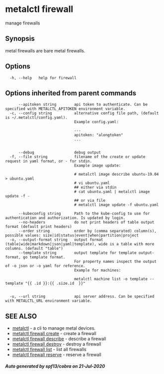 # metalctl firewall

manage firewalls

## Synopsis

metal firewalls are bare metal firewalls.

## Options

```
  -h, --help   help for firewall
```

## Options inherited from parent commands

```
      --apitoken string        api token to authenticate. Can be specified with METALCTL_APITOKEN environment variable.
  -c, --config string          alternative config file path, (default is ~/.metalctl/config.yaml).
                               Example config.yaml:
                               
                               ---
                               apitoken: "alongtoken"
                               ...
                               
                               
      --debug                  debug output
  -f, --file string            filename of the create or update request in yaml format, or - for stdin.
                               Example image update:
                               
                               # metalctl image describe ubuntu-19.04 > ubuntu.yaml
                               # vi ubuntu.yaml
                               ## either via stdin
                               # cat ubuntu.yaml | metalctl image update -f -
                               ## or via file
                               # metalctl image update -f ubuntu.yaml
                               
      --kubeconfig string      Path to the kube-config to use for authentication and authorization. Is updated by login.
      --no-headers             do not print headers of table output format (default print headers)
      --order string           order by (comma separated) column(s), possible values: size|id|status|event|when|partition|project
  -o, --output-format string   output format (table|wide|markdown|json|yaml|template), wide is a table with more columns. (default "table")
      --template string        output template for template output-format, go template format.
                               For property names inspect the output of -o json or -o yaml for reference.
                               Example for machines:
                               
                               metalctl machine list -o template --template "{{ .id }}:{{ .size.id  }}"
                               
                               
  -u, --url string             api server address. Can be specified with METALCTL_URL environment variable.
```

## SEE ALSO

* [metalctl](metalctl.md)	 - a cli to manage metal devices.
* [metalctl firewall create](metalctl_firewall_create.md)	 - create a firewall
* [metalctl firewall describe](metalctl_firewall_describe.md)	 - describe a firewall
* [metalctl firewall destroy](metalctl_firewall_destroy.md)	 - destroy a firewall
* [metalctl firewall list](metalctl_firewall_list.md)	 - list all firewalls
* [metalctl firewall reserve](metalctl_firewall_reserve.md)	 - reserve a firewall

##### Auto generated by spf13/cobra on 21-Jul-2020
